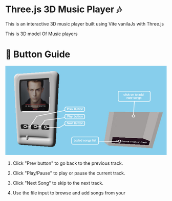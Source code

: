 ﻿# Three.js 3D Music Player 🎶

This is an interactive 3D music player built using Vite vanilaJs with Three.js

This is 3D model Of Music players
# 🎹 Button Guide

![alt text](public/in.jpg)

1. Click "Prev button" to go back to the previous track.

2. Click "Play/Pause" to play or pause the current track.

3. Click "Next Song" to skip to the next track.

4. Use the file input to browse and add songs from your
